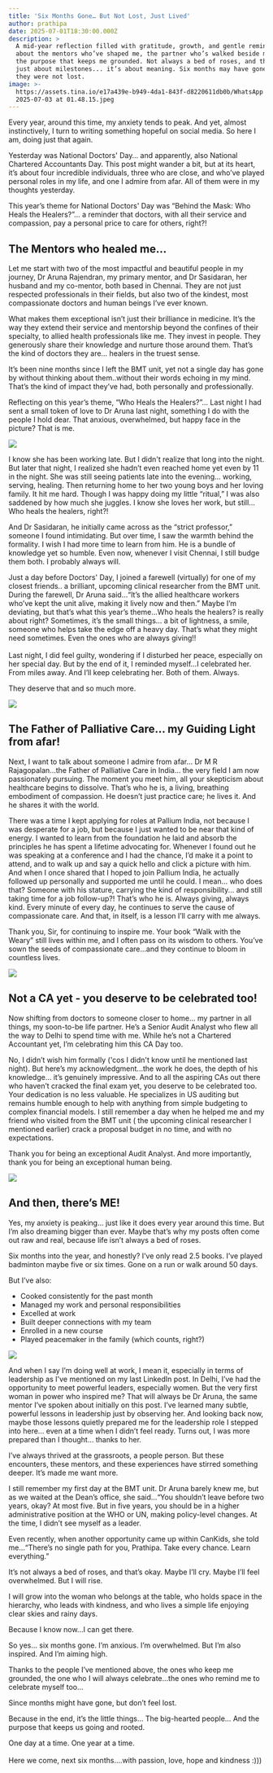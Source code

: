 ```yaml
---
title: 'Six Months Gone… But Not Lost, Just Lived'
author: prathipa
date: 2025-07-01T18:30:00.000Z
description: >
  A mid-year reflection filled with gratitude, growth, and gentle reminders,
  about the mentors who’ve shaped me, the partner who’s walked beside me, and
  the purpose that keeps me grounded. Not always a bed of roses, and this isn’t
  just about milestones... it’s about meaning. Six months may have gone, but
  they were not lost.
image: >-
  https://assets.tina.io/e17a439e-b949-4da1-843f-d8220611db0b/WhatsApp Image
  2025-07-03 at 01.48.15.jpeg
---
```


Every year, around this time, my anxiety tends to peak. And yet, almost instinctively, I turn to writing something hopeful on social media. So here I am, doing just that again.

Yesterday was National Doctors' Day… and apparently, also National Chartered Accountants Day. This post might wander a bit, but at its heart, it’s about four incredible individuals, three who are close, and who’ve played personal roles in my life, and one I admire from afar. All of them were in my thoughts yesterday.

This year’s theme for National Doctors' Day was “Behind the Mask: Who Heals the Healers?”... a reminder that doctors, with all their service and compassion, pay a personal price to care for others, right?!

## **The Mentors who healed me...**

Let me start with two of the most impactful and beautiful people in my journey, Dr Aruna Rajendran, my primary mentor, and Dr Sasidaran, her husband and my co-mentor, both based in Chennai. They are not just respected professionals in their fields, but also two of the kindest, most compassionate doctors and human beings I’ve ever known.

What makes them exceptional isn’t just their brilliance in medicine. It’s the way they extend their service and mentorship beyond the confines of their specialty, to allied health professionals like me. They invest in people. They generously share their knowledge and nurture those around them. That’s the kind of doctors they are… healers in the truest sense.

It’s been nine months since I left the BMT unit, yet not a single day has gone by without thinking about them..without their words echoing in my mind. That’s the kind of impact they’ve had, both personally and professionally.

Reflecting on this year’s theme, “Who Heals the Healers?”... Last night I had sent a small token of love to Dr Aruna last night, something I do with the people I hold dear. That anxious, overwhelmed, but happy face in the picture? That is me.

![](</Today/WhatsApp Image 2025-07-02 at 16.07.20.jpeg>)

I know she has been working late. But I didn't realize that long into the night. But later that night, I realized she hadn’t even reached home yet even by 11 in the night. She was still seeing patients late into the evening… working, serving, healing. Then returning home to her two young boys and her loving family. It hit me hard. Though I was happy doing my little “ritual,” I was also saddened by how much she juggles. I know she loves her work, but still… Who heals the healers, right?!

And Dr Sasidaran, he initially came across as the “strict professor,” someone I found intimidating. But over time, I saw the warmth behind the formality. I wish I had more time to learn from him. He is a bundle of knowledge yet so humble. Even now, whenever I visit Chennai, I still budge them both. I probably always will.

Just a day before Doctors' Day, I joined a farewell (virtually) for one of my closest friends.. a brilliant, upcoming clinical researcher from the BMT unit. During the farewell, Dr Aruna said...“It’s the allied healthcare workers who’ve kept the unit alive, making it lively now and then.” Maybe I’m deviating, but  that’s what this year’s theme...Who heals the healers? is really about right? Sometimes, it’s the small things… a bit of lightness, a smile, someone who helps take the edge off a heavy day. That’s what they might need sometimes. Even the ones who are always giving!! \
\
Last night, I did feel guilty, wondering if I disturbed her peace, especially on her special day. But by the end of it, I reminded myself...I celebrated her. From miles away. And I’ll keep celebrating her. Both of them. Always.

They deserve that and so much more.

![](</Today/WhatsApp Image 2025-07-02 at 21.24.32.jpeg>)

## **The Father of Palliative Care… my Guiding Light from afar!**

Next, I want to talk about someone I admire from afar… Dr M R Rajagopalan…the Father of Palliative Care in India… the very field I am now passionately pursuing. The moment you meet him, all your skepticism about healthcare begins to dissolve. That’s who he is, a living, breathing embodiment of compassion. He doesn’t just practice care; he lives it. And he shares it with the world.

There was a time I kept applying for roles at Pallium India, not because I was desperate for a job, but because I just wanted to be near that kind of energy. I wanted to learn from the foundation he laid and absorb the principles he has spent a lifetime advocating for. Whenever I found out he was speaking at a conference and I had the chance, I’d make it a point to attend, and to walk up and say a quick hello and click a picture with him. And when I once shared that I hoped to join Pallium India, he actually followed up personally and supported me until he could. I mean… who does that? Someone with his stature, carrying the kind of responsibility... and still taking time for a job follow-up?! That’s who he is. Always giving, always kind. Every minute of every day, he continues to serve the cause of compassionate care. And that, in itself, is a lesson I’ll carry with me always.

Thank you, Sir, for continuing to inspire me. Your book “Walk with the Weary” still lives within me, and I often pass on its wisdom to others. You’ve sown the seeds of compassionate care…and they continue to bloom in countless lives.

![](</WhatsApp Image 2025-07-02 at 22.03.25.jpeg>)

## **Not a CA yet - you deserve to be celebrated too!**

Now shifting from doctors to someone closer to home… my partner in all things, my soon-to-be life partner. He’s a Senior Audit Analyst who flew all the way to Delhi to spend time with me. While he’s not a Chartered Accountant yet, I’m celebrating him this CA Day too.

No, I didn’t wish him formally ('cos I didn't know until he mentioned last night). But here’s my acknowledgment...the work he does, the depth of his knowledge… it’s genuinely impressive. And to all the aspiring CAs out there who haven’t cracked the final exam yet, you deserve to be celebrated too. Your dedication is no less valuable. He specializes in US auditing but remains humble enough to help with anything from simple budgeting to complex financial models. I still remember a day when he helped me and my friend who visited from the BMT unit ( the upcoming clinical researcher I mentioned earlier) crack a proposal budget in no time, and with no expectations.

Thank you for being an exceptional Audit Analyst. And more importantly, thank you for being an exceptional human being.

![](</Today/WhatsApp Image 2025-07-02 at 21.15.31.jpeg>)

## **And then, there’s ME!**

Yes, my anxiety is peaking… just like it does every year around this time. But I’m also dreaming bigger than ever. Maybe that’s why my posts often come out raw and real, because life isn’t always a bed of roses.

Six months into the year, and honestly? I’ve only read 2.5 books. I’ve played badminton maybe five or six times. Gone on a run or walk around 50 days.

But I’ve also:

* Cooked consistently for the past month
* Managed my work and personal responsibilities
* Excelled at work
* Built deeper connections with my team
* Enrolled in a new course
* Played peacemaker in the family (which counts, right?)

![](</WhatsApp Image 2025-07-02 at 22.32.43.jpeg>)

And when I say I’m doing well at work, I mean it, especially in terms of leadership as I've mentioned on my last LinkedIn post. In Delhi, I’ve had the opportunity to meet powerful leaders, especially women. But the very first woman in power who inspired me? That will always be Dr Aruna, the same mentor I’ve spoken about initially on this post. I’ve learned many subtle, powerful lessons in leadership just by observing her. And looking back now, maybe those lessons quietly prepared me for the leadership role I stepped into here... even at a time when I didn’t feel ready. Turns out, I was more prepared than I thought… thanks to her.

I’ve always thrived at the grassroots, a people person. But these encounters, these mentors, and these experiences have stirred something deeper. It’s made me want more.

I still remember my first day at the BMT unit. Dr Aruna barely knew me, but as we waited at the Dean’s office, she said...“You shouldn’t leave before two years, okay? At most five. But in five years, you should be in a higher administrative position at the WHO or UN, making policy-level changes. At the time, I didn’t see myself as a leader.

Even recently, when another opportunity came up within CanKids, she told me...“There’s no single path for you, Prathipa. Take every chance. Learn everything.”

It’s not always a bed of roses, and that’s okay. Maybe I’ll cry. Maybe I’ll feel overwhelmed. But I will rise.

I will grow into the woman who belongs at the table, who holds space in the hierarchy, who leads with kindness, and who lives a simple life enjoying clear skies and rainy days.

Because I know now\...I can get there.

So yes… six months gone. I’m anxious. I’m overwhelmed. But I’m also inspired. And I’m aiming high.

Thanks to the people I’ve mentioned above, the ones who keep me grounded, the one who I will always celebrate...the ones who remind me to celebrate myself too…

Since months might have gone, but don’t feel lost.

Because in the end, it’s the little things…
The big-hearted people…
And the purpose that keeps us going and rooted.

One day at a time. One year at a time.\
\
Here we come, next six months....with passion, love,  hope and kindness :)))
